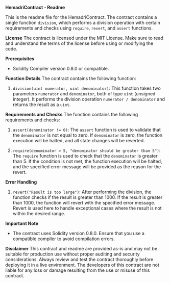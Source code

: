 **HemadriContract - Readme**

This is the readme file for the HemadriContract. The contract contains a single function `division`, which performs a division operation with certain requirements and checks using `require`, `revert`, and `assert` functions.

**License**
The contract is licensed under the MIT License. Make sure to read and understand the terms of the license before using or modifying the code.

**Prerequisites**
- Solidity Compiler version 0.8.0 or compatible.

**Function Details**
The contract contains the following function:

1. `division(uint numerator, uint denominator)`: This function takes two parameters `numerator` and `denominator`, both of type `uint` (unsigned integer). It performs the division operation `numerator / denominator` and returns the result as a `uint`.

**Requirements and Checks**
The function contains the following requirements and checks:

1. `assert(denominator != 0)`: The `assert` function is used to validate that the `denominator` is not equal to zero. If `denominator` is zero, the function execution will be halted, and all state changes will be reverted.

2. `require(denominator > 5, "denominator should be greater than 5")`: The `require` function is used to check that the `denominator` is greater than 5. If the condition is not met, the function execution will be halted, and the specified error message will be provided as the reason for the revert.

**Error Handling**
1. `revert("Result is too large")`: After performing the division, the function checks if the result is greater than 1000. If the result is greater than 1000, the function will revert with the specified error message. Revert is used here to handle exceptional cases where the result is not within the desired range.

**Important Note**
- The contract uses Solidity version 0.8.0. Ensure that you use a compatible compiler to avoid compilation errors.

**Disclaimer**
This contract and readme are provided as-is and may not be suitable for production use without proper auditing and security considerations. Always review and test the contract thoroughly before deploying it in a live environment. The developers of this contract are not liable for any loss or damage resulting from the use or misuse of this contract.
